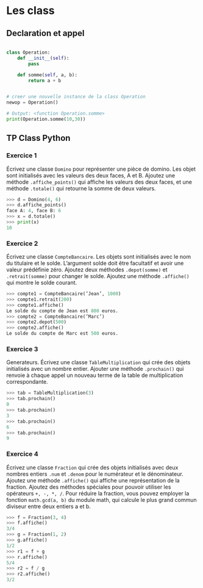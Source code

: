 # Les class


## Declaration et appel

```python 

class Operation:
    def __init__(self):
        pass

    def somme(self, a, b):
        return a + b


# creer une nouvelle instance de la class Operation
newop = Operation()

# Output: <function Operation.somme>
print(Operation.somme(10,30))


``` 

## TP Class Python

### Exercice 1

Écrivez une classe `Domino` pour représenter une pièce de domino. Les objet sont
initialisés avec les valeurs des deux faces, A et B. Ajoutez une méthode `.affiche_points()` qui
affiche les valeurs des deux faces, et une méthode `.totale()` qui retourne la somme de deux
valeurs.

```python 
>>> d = Domino(4, 6)
>>> d.affiche_points()
face A: 4, face B: 6
>>> x = d.totale()
>>> print(x)
10
``` 
### Exercice 2

Écrivez une classe `CompteBancaire`. Les objets sont initialisés avec le nom du titulaire et le solde. L’argument solde doit être facultatif et avoir une valeur prédéfinie zéro. Ajoutez
deux méthodes `.depot(somme)` et `.retrait(somme)` pour changer le solde. Ajoutez une méthode
`.affiche()` qui montre le solde courant.

```python
>>> compte1 = CompteBancaire(’Jean’, 1000)
>>> compte1.retrait(200)
>>> compte1.affiche()
Le solde du compte de Jean est 800 euros.
>>> compte2 = CompteBancaire(’Marc’)
>>> compte2.depot(500)
>>> compte2.affiche()
Le solde du compte de Marc est 500 euros.
``` 

### Exercice 3

Generateurs. Écrivez une classe `TableMultiplication` qui crée des objets initialisés
avec un nombre entier. Ajouter une méthode `.prochain()` qui renvoie à chaque appel un nouveau
terme de la table de multiplication correspondante.

```python 
>>> tab = TableMultiplication(3)
>>> tab.prochain()
0
>>> tab.prochain()
3
>>> tab.prochain()
6
>>> tab.prochain()
9
```
### Exercice 4

Écrivez une classe `Fraction` qui crée des objets initialisés avec deux nombres entiers
`.num` et `.denom` pour le numérateur et le dénominateur. Ajoutez une méthode `.affiche()` qui
affiche une représentation de la fraction. Ajoutez des méthodes spéciales pour pouvoir utiliser les
opérateurs `+, -, *, /`.
Pour réduire la fraction, vous pouvez employer la fonction `math.gcd(a, b)` du module math, qui
calcule le plus grand commun diviseur entre deux entiers a et b.

```python
>>> f = Fraction(3, 4)
>>> f.affiche()
3/4
>>> g = Fraction(1, 2)
>>> g.affiche()
1/2
>>> r1 = f + g
>>> r.affiche()
5/4
>>> r2 = f / g
>>> r2.affiche()
3/2
```
